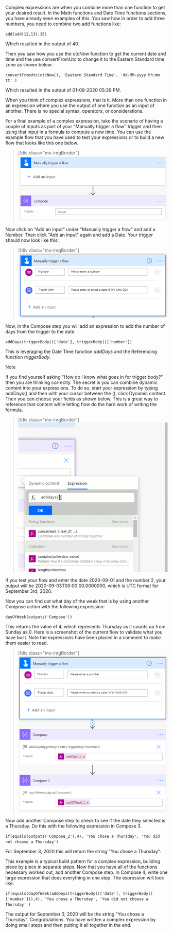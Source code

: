 Complex expressions are when you combine more than one function to get your desired result. In the Math functions and Date Time functions sections, you have already seen examples of this. You saw how in order to add three numbers, you need to combine two add functions like:

`add(add(12,13),15)`

Which resulted in the output of 40.

Then you saw how you use the utcNow function to get the current date and time and the use convertFromUtc to change it to the Eastern Standard time zone as shown below:

`convertFromUtc(utcNow(), 'Eastern Standard Time', 'dd-MM-yyyy hh:mm tt' )`

Which resulted in the output of 01-09-2020 05:39 PM.

When you think of complex expressions, that is it. More than one function in an expression where you use the output of one function as an input of another. There is no special syntax, operators, or considerations.

For a final example of a complex expression, take the scenario of having a couple of inputs as part of your "Manually trigger a flow" trigger and then using that input in a formula to compute a new time. You can use the example flow that you have used to test your expressions or to build a new flow that looks like this one below.

> [!div class="mx-imgBorder"]
> [![build a new flow](../media/new-flow-ss.png)](../media/new-flow-ss.png#lightbox)

Now click on "Add an input" under "Manually trigger a flow" and add a Number. Then click "Add an input" again and add a Date. Your trigger should now look like this:

> [!div class="mx-imgBorder"]
> [![Manually trigger a flow](../media/manual-trigger-ss.png)](../media/manual-trigger-ss.png#lightbox)

Now, in the Compose step you will add an expression to add the number of days from the trigger to the date.

`addDays(triggerBody()['date'], triggerBody()['number'])`

This is leveraging the Date Time function *addDays* and the Referencing function *triggerBody*.

> [!NOTE]
> If you find yourself asking "How do I know what goes in for trigger body?" then you are thinking correctly. The secret is you can combine dynamic content into your expressions. To do so, start your expression by typing addDays() and then with your cursor between the (), click Dynamic content. Then you can choose your fields as shown below. This is a great way to reference that content while letting flow do the hard work of writing the formula.

> [!div class="mx-imgBorder"]
> [![add an expression](../media/add-expression-ss.gif)](../media/add-expression-ss.gif#lightbox)

If you test your flow and enter the date 2020-09-01 and the number 2, your output will be 2020-09-03T00:00:00.0000000, which is UTC format for September 3rd, 2020.

Now you can find out what day of the week that is by using another Compose action with the following expression:

`dayOfWeek(outputs('Compose'))`

This returns the value of 4, which represents Thursday as it counts up from Sunday as 0. Here is a screenshot of the current flow to validate what you have built. Note the expressions have been placed in a comment to make them easier to read.

> [!div class="mx-imgBorder"]
> [![validate flow built](../media/flow-built-ss.png)](../media/flow-built-ss.png#lightbox)

Now add another Compose step to check to see if the date they selected is a Thursday. Do this with the following expression in Compose 3.

`if(equals(outputs('Compose_2'),4), 'You chose a Thursday', 'You did not choose a Thursday')`

For September 3, 2020 this will return the string "You chose a Thursday".

This example is a typical build pattern for a complex expression, building piece by piece in separate steps. Now that you have all of the functions necessary worked out, add another Compose step. In Compose 4, write one large expression that does everything in one step. The expression will look like:

`if(equals(dayOfWeek(addDays(triggerBody()['date'], triggerBody()['number'])),4), 'You chose a Thursday', 'You did not choose a Thursday' )`

The output for September 3, 2020 will be the string "You chose a Thursday". Congratulations. You have written a complex expression by doing small steps and then putting it all together in the end.
